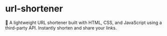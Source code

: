 # url-shortener
🔗 A lightweight URL shortener built with HTML, CSS, and JavaScript using a third-party API. Instantly shorten and share your links.
